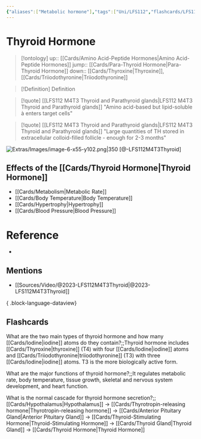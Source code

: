 ```yaml
---
{"aliases":["Metabolic hormone"],"tags":["Uni/LFS112","flashcards/LFS112"],"dg-publish":true,"permalink":"/cards/thyroid-hormone/","dgPassFrontmatter":true}
---
```


# Thyroid Hormone

> [!ontology]
> up:: [[Cards/Amino Acid-Peptide Hormones\|Amino Acid-Peptide Hormones]]
> jump:: [[Cards/Para-Thyroid Hormone\|Para-Thyroid Hormone]]
> down:: [[Cards/Thyroxine\|Thyroxine]], [[Cards/Triiodothyronine\|Triiodothyronine]]

> [!Definition] Definition

> [!quote] [[LFS112 M4T3 Thyroid and Parathyroid glands\|LFS112 M4T3 Thyroid and Parathyroid glands]]
> "Amino acid-based but lipid-soluble à enters target cells"

> [!quote] [[LFS112 M4T3 Thyroid and Parathyroid glands\|LFS112 M4T3 Thyroid and Parathyroid glands]]
> "Large quantities of TH stored in extracellular colloid-filled follicle - enough for 2-3 months"

![Extras/Images/image-6-x55-y102.png|350](/img/user/Extras/Images/image-6-x55-y102.png)
[@-LFS112M4T3Thyroid]

## Effects of the [[Cards/Thyroid Hormone\|Thyroid Hormone]]

- [[Cards/Metabolism\|Metabolic Rate]]
- [[Cards/Body Temperature\|Body Temperature]]
- [[Cards/Hypertrophy\|Hypertrophy]]
- [[Cards/Blood Pressure\|Blood Pressure]]

# Reference

- 

## Mentions

- [[Sources/Video/@2023-LFS112M4T3Thyroid\|@2023-LFS112M4T3Thyroid]]

{ .block-language-dataview}

## Flashcards

What are the two main types of thyroid hormone and how many [[Cards/Iodine\|iodine]] atoms do they contain?;;Thyroid hormone includes [[Cards/Thyroxine\|thyroxine]] (T4) with four [[Cards/Iodine\|iodine]] atoms and [[Cards/Triiodothyronine\|triiodothyronine]] (T3) with three [[Cards/Iodine\|iodine]] atoms. T3 is the more biologically active form.
<!--SR:!2024-05-08,2,130-->

What are the major functions of thyroid hormone?;;It regulates metabolic rate, body temperature, tissue growth, skeletal and nervous system development, and heart function.
<!--SR:!2024-05-08,2,130-->

What is the normal cascade for thyroid hormone secretion?;;[[Cards/Hypothalamus\|Hypothalamus]] -> [[Cards/Thyrotropin-releasing hormone\|Thyrotropin-releasing hormone]] -> [[Cards/Anterior Pituitary Gland\|Anterior Pituitary Gland]] -> [[Cards/Thyroid-Stimulating Hormone\|Thyroid-Stimulating Hormone]] -> [[Cards/Thyroid Gland\|Thyroid Gland]] -> [[Cards/Thyroid Hormone\|Thyroid Hormone]]
<!--SR:!2023-10-22,1,130-->